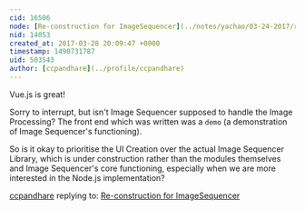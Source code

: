 ```yaml
---
cid: 16506
node: [Re-construction for ImageSequencer](../notes/yachao/03-24-2017/re-construction-for-imagesequencer)
nid: 14053
created_at: 2017-03-28 20:09:47 +0000
timestamp: 1490731787
uid: 503543
author: [ccpandhare](../profile/ccpandhare)
---
```


Vue.js is great!

Sorry to interrupt, but isn't Image Sequencer supposed to handle the Image Processing? The front end which was written was a `demo` (a demonstration of Image Sequencer's functioning).

So is it okay to prioritise the UI Creation over the actual Image Sequencer Library, which is under construction rather than the modules themselves and Image Sequencer's core functioning, especially when we are more interested in the Node.js implementation?

[ccpandhare](../profile/ccpandhare) replying to: [Re-construction for ImageSequencer](../notes/yachao/03-24-2017/re-construction-for-imagesequencer)

